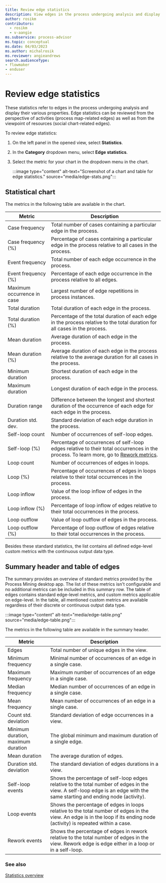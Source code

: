 ```yaml
---
title: Review edge statistics
description: View edges in the process undergoing analysis and display their various properties in the Process Mining desktop app.
author: rosikm
contributors:
  - rosikm
  - v-aangie
ms.subservice: process-advisor
ms.topic: conceptual
ms.date: 04/03/2023
ms.author: michalrosik
ms.reviewer: angieandrews
search.audienceType:
- flowmaker
- enduser
---
```


# Review edge statistics

These statistics refer to edges in the process undergoing analysis and display their various properties. Edge statistics can be reviewed from the perspective of activities (process map-related edges) as well as from the viewpoint of resources (social chart-related edges).

To review edge statistics:

1. On the left panel in the opened view, select **Statistics**.

1. In the **Category** dropdown menu, select **Edge statistics**.

1. Select the metric for your chart in the dropdown menu in the chart.

    :::image type="content" alt-text="Screenshot of a chart and table for edge statistics." source="media/edge-stats.png":::

## Statistical chart

The metrics in the following table are available in the chart.

| Metric                | Description      |
|-----------------------|------------------|
| Case frequency        | Total number of cases containing a particular edge in the process.    |
| Case frequency (%)    | Percentage of cases containing a particular edge in the process relative   to all cases in the process.     |
| Event frequency       | Total number of each edge occurrence in the process.   |
| Event frequency (%)   | Percentage of each edge occurrence in the process relative to all edges.   |
| Maximum occurrence in case | Largest number of edge repetitions in process instances.      |
| Total duration        | Total duration of each edge in the process.     |
| Total duration (%)    | Percentage of the total duration of each edge in the process relative to the total duration for all cases in the process.  |
| Mean duration         | Average duration of each edge in the process.    |
| Mean duration (%)     | Average duration of each edge in the process relative to the average duration for all cases in the process.     |
| Minimum duration      | Shortest duration of each edge in the process.      |
| Maximum duration      | Longest duration of each edge in the process.    |
| Duration range        | Difference between the longest and shortest duration of the occurrence of   each edge for each edge in the process.   |
| Duration std. dev.    | Standard deviation of each edge duration in the process.    |
| Self-loop count       | Number of occurrences of self-loop edges.    |
| Self-loop (%)         | Percentage of occurrences of self-loop edges relative to their total occurrences in the process. To learn more, go to [Rework metrics](rework-metrics.md). |
| Loop count            | Number of occurrences of edges in loops.    |
| Loop (%)              | Percentage of occurrences of edges in loops relative to their total occurrences in the process.   |
| Loop inflow           | Value of the loop inflow of edges in the process.    |
| Loop inflow (%)       | Percentage of loop inflow of edges relative to their total occurrences in the process.  |
| Loop outflow          | Value of loop outflow of edges in the process.  |
| Loop outflow (%)      | Percentage of loop outflow of edges relative to their total occurrences in the process.  |

Besides these standard statistics, the list contains all defined edge-level custom metrics with the continuous output data type.

## Summary header and table of edges

The summary provides an overview of standard metrics provided by the Process Mining desktop app. The list of these metrics isn't configurable and no additional metrics can be included in this summary row. The table of edges contains standard edge-level metrics, and custom metrics applicable on edge-level. In the table, all mentioned custom metrics are available regardless of their discrete or continuous output data type.

:::image type="content" alt-text="media/edge-table.png" source="media/edge-table.png":::

The metrics in the following table are available in the summary header.

| Metric             | Description     |
|--------------------|-----------------|
| Edges              | Total number of unique edges in the view. |
| Minimum frequency  | Minimal number of occurrences of an edge in a single case.  |
| Maximum frequency  | Maximum number of occurrences of an edge in a single case.  |
| Median frequency   | Median number of occurrences of an edge in a single case. |
| Mean frequency     | Mean number of occurrences of an edge in a single case. |
| Count std. deviation | Standard deviation of edge occurrences in a view. |
| Minimum duration, maximum duration | The global minimum and maximum duration of a single edge.  |
| Mean duration    | The average duration of edges.   |
| Duration std. deviation    | The standard deviation of edges durations in a view.  |
| Self-loop events  | Shows the percentage of self-loop edges relative to the total number of edges in the view. A self-loop edge is an edge with the same starting and ending node (activity). |
| Loop events    | Shows the percentage of edges in loops relative to the total number of edges in the view. An edge is in the loop if its ending node (activity) is repeated within a case. |
| Rework events   | Shows the percentage of edges in rework relative to the total number of   edges in the view. Rework edge is edge either in a loop or in a self-loop.   |

### See also

[Statistics overview](statistics.md)
